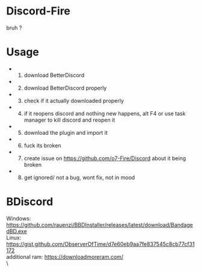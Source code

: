 # Discord-Fire
bruh ?


# Usage
- 1. download BetterDiscord
- 2. download BetterDiscord properly
- 3. check if it actually downloaded properly
- 4. if it reopens discord and nothing new happens, alt F4 or use task manager to kill discord and reopen it
- 5. download the plugin and import it
- 6. fuck its broken
- 7. create issue on https://github.com/o7-Fire/Discord about it being broken
- 8. get ignored/ not a bug, wont fix, not in mood

# BDiscord
Windows: https://github.com/rauenzi/BBDInstaller/releases/latest/download/BandagedBD.exe \
Linux: https://gist.github.com/ObserverOfTime/d7e60eb9aa7fe837545c8cb77cf31172 \
additional ram: https://downloadmoreram.com/ \
\

